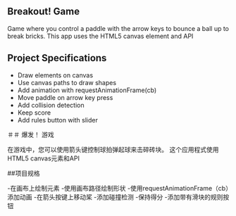 ## Breakout! Game

Game where you control a paddle with the arrow keys to bounce a ball up to break bricks. This app uses the HTML5 canvas element and API

## Project Specifications

- Draw elements on canvas
- Use canvas paths to draw shapes
- Add animation with requestAnimationFrame(cb)
- Move paddle on arrow key press
- Add collision detection
- Keep score
- Add rules button with slider



＃＃ 爆发！ 游戏

在游戏中，您可以使用箭头键控制球拍弹起球来击碎砖块。 这个应用程式使用HTML5 canvas元素和API

##项目规格

-在画布上绘制元素
-使用画布路径绘制形状
-使用requestAnimationFrame（cb）添加动画
-在箭头按键上移动桨
-添加碰撞检测
-保持得分
-添加带有滑块的规则按钮
